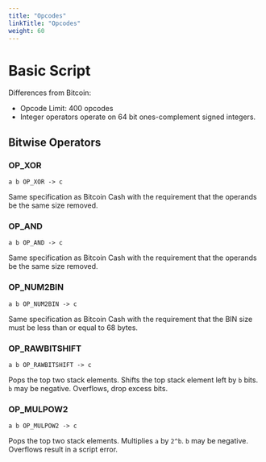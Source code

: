 ```yaml
---
title: "Opcodes"
linkTitle: "Opcodes"
weight: 60
---
```


# Basic Script

Differences from Bitcoin:

* Opcode Limit: 400 opcodes
* Integer operators operate on 64 bit ones-complement signed integers.

## Bitwise Operators

### OP_XOR

```
a b OP_XOR -> c
```

Same specification as Bitcoin Cash with the requirement that the operands be the same size removed.

### OP_AND

```
a b OP_AND -> c
```

Same specification as Bitcoin Cash with the requirement that the operands be the same size removed.

### OP_NUM2BIN

```
a b OP_NUM2BIN -> c
```

Same specification as Bitcoin Cash with the requirement that the BIN size must be less than or equal to 68 bytes.

### OP_RAWBITSHIFT

```
a b OP_RAWBITSHIFT -> c
```

Pops the top two stack elements. Shifts the top stack element left by `b` bits. `b` may be negative. Overflows, drop excess bits.

### OP_MULPOW2

```
a b OP_MULPOW2 -> c
```

Pops the top two stack elements. Multiplies `a` by `2^b`. `b` may be negative. Overflows result in a script error.

